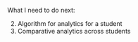 What I need to do next:

2. Algorithm for analytics for a student
3. Comparative analytics across students
